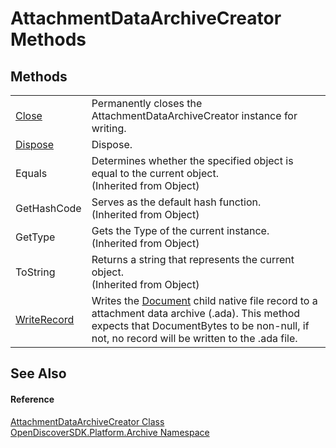 # AttachmentDataArchiveCreator Methods




## Methods
<table>
<tr>
<td><a href="130ce59e-bd61-5b2b-611e-9a2f69e716ce">Close</a></td>
<td>Permanently closes the AttachmentDataArchiveCreator instance for writing.</td></tr>
<tr>
<td><a href="16f3dae4-2016-2ff7-b66a-09fe34b5698d">Dispose</a></td>
<td>Dispose.</td></tr>
<tr>
<td>Equals</td>
<td>Determines whether the specified object is equal to the current object.<br />(Inherited from Object)</td></tr>
<tr>
<td>GetHashCode</td>
<td>Serves as the default hash function.<br />(Inherited from Object)</td></tr>
<tr>
<td>GetType</td>
<td>Gets the Type of the current instance.<br />(Inherited from Object)</td></tr>
<tr>
<td>ToString</td>
<td>Returns a string that represents the current object.<br />(Inherited from Object)</td></tr>
<tr>
<td><a href="a4f556b1-e89d-c0fb-e664-3d93c0ce8716">WriteRecord</a></td>
<td>Writes the <a href="1ada9969-add0-f951-f601-f7107618fb9d">Document</a> child native file record to a attachment data archive (.ada). This method expects that DocumentBytes to be non-null, if not, no record will be written to the .ada file.</td></tr>
</table>

## See Also


#### Reference
<a href="c62a9dd7-c51f-5dea-85d2-d73e9bf719e8">AttachmentDataArchiveCreator Class</a>  
<a href="8fac0511-5eca-a179-d28a-c0a07e46597f">OpenDiscoverSDK.Platform.Archive Namespace</a>  
